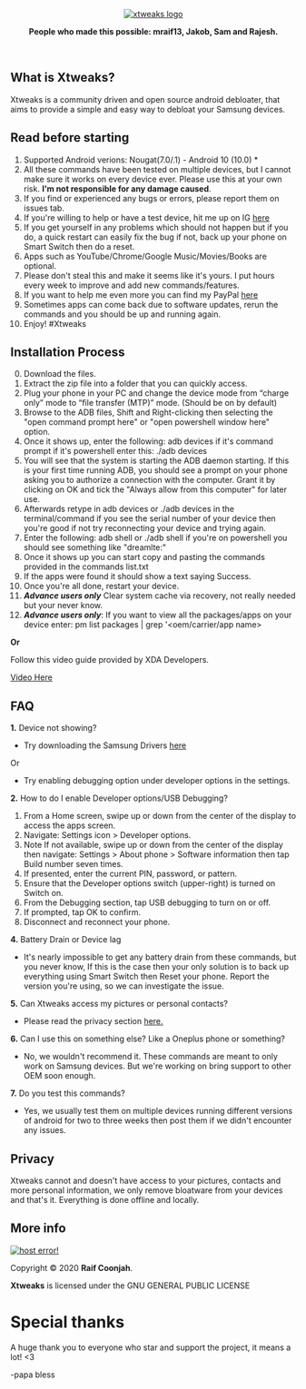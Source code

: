 <p align="center">
<a href="https://ibb.co/yFWcXRB"><img src="https://i.ibb.co/k2Qsxy6/New-Project-1.png" alt="xtweaks logo" border="0"></a>
</p>

<p align="center"><b>People who made this possible: mraif13, Jakob, Sam and Rajesh.</b></p></br>

## What is Xtweaks?
Xtweaks is a community driven and open source android debloater, that aims to provide a simple and easy way to debloat your Samsung devices. 
## Read before starting
1. Supported Android verions: Nougat(7.0/.1) - Android 10 (10.0) *
2. All these commands have been tested on multiple devices, but I cannot make sure it works on every device ever. Please use this at your own risk. <b>I'm not responsible for any damage caused</b>.
3. If you find or experienced any bugs or errors, please report them on issues tab.
4. If you're willing to help or have a test device, hit me up on IG <a href="https://instagram.com/mraif13">here</a>
5. If you get yourself in any problems which should not happen but if you do, a quick restart can easily fix the bug if not, back up your phone on Smart Switch then do a reset.
6. Apps such as YouTube/Chrome/Google Music/Movies/Books are optional.
7. Please don't steal this and make it seems like it's yours. I put hours every week to improve and add new commands/features.
8. If you want to help me even more you can find my PayPal <a href="#more-info">here<a/>
9. Sometimes apps can come back due to software updates, rerun the commands and you should be up and running again.
10. Enjoy! #Xtweaks
  
## Installation Process
0. Download the files.
1. Extract the zip file into a folder that you can quickly access. 
2. Plug your phone in your PC and change the device mode from “charge only” mode to “file transfer (MTP)” mode. (Should be on by default)
3. Browse to the ADB files, Shift and Right-clicking then selecting the "open command prompt here" or "open powershell window here" option.
4. Once it shows up, enter the following: adb devices if it's command prompt if it's powershell enter this: ./adb devices
5. You will see that the system is starting the ADB daemon starting. If this is your first time running ADB, you should see a prompt on your phone asking you to authorize a connection with the computer. Grant it by clicking on OK and tick the "Always allow from this computer" for later use.
6. Afterwards retype in adb devices or ./adb devices in the terminal/command if you see  the serial number of your device then you're good if not try reconnecting your device and trying again.
7. Enter the following:  adb shell or ./adb shell if you're on powershell you should see something like "dreamlte:"
8. Once it shows up you can start copy and pasting the commands provided in the commands list.txt 
9. If the apps were found it should show a text saying Success.
10. Once you're all done, restart your device.
0. <b>*Advance users only*</b> Clear system cache via recovery, not really needed but your never know.
0. <b>*Advance users only*</b>: If you want to view all the packages/apps on your device enter: pm list packages | grep '<oem/carrier/app name>

<b>Or</b> 

Follow this video guide provided by XDA Developers.

<a href="https://youtu.be/fAqmjU_EJ8g?t=174">Video Here</a>

## FAQ

<b>1.</b> Device not showing?
- Try downloading the Samsung Drivers <a href="https://d3unf4s5rp9dfh.cloudfront.net/Mobile_doc/SAMSUNG_USB_Driver_for_Mobile_Phones.exe">here</a>

Or

- Try enabling debugging option under developer options in the settings.

<b>2.</b> How to do I enable Developer options/USB Debugging?
1. From a Home screen, swipe up or down from the center of the display to access the apps screen.
2. Navigate: Settings icon > Developer options.
3. Note If not available, swipe up or down from the center of the display then navigate: Settings > About phone > Software information then tap Build number seven times.
4. If presented, enter the current PIN, password, or pattern.
5. Ensure that the Developer options switch (upper-right) is turned on Switch on.
6. From the Debugging section, tap USB debugging to turn on or off.
7. If prompted, tap OK to confirm.
8. Disconnect and reconnect your phone.

<b>4.</b> Battery Drain or Device lag
- It's nearly impossible to get any battery drain from these commands, but you never know, If this is the case then your only solution is to back up everything using Smart Switch then Reset your phone. Report the version you're using, so we can investigate the issue.

<b>5.</b> Can Xtweaks access my pictures or personal contacts?
- Please read the privacy section <a href="#privacy">here.</a>

<b>6.</b> Can I use this on something else? Like a Oneplus phone or something?
- No, we wouldn't recommend it. These commands are meant to only work on Samsung devices. But we're working on bring support to other OEM soon enough.

<b>7.</b> Do you test this commands? 
- Yes, we usually test them on multiple devices running different versions of android for two to three weeks then post them if we didn't encounter any issues.

## Privacy
Xtweaks cannot and doesn't have access to your pictures, contacts and more personal information, we only remove bloatware from your devices and that's it. Everything is done offline and locally.

## More info
<a href="https://paypal.me/raifs" target="_blank"><img src="https://www.paypalobjects.com/en_US/i/btn/btn_donateCC_LG.gif" alt="host error!"></a>

Copyright © 2020 <b>Raif Coonjah</b>. 


<b>Xtweaks</b> is licensed under the
GNU GENERAL PUBLIC LICENSE</tr></table>
# Special thanks
A huge thank you to everyone who star and support the project, it means a lot! <3 

-papa bless
